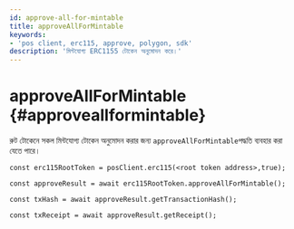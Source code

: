 ```yaml
---
id: approve-all-for-mintable
title: approveAllForMintable
keywords:
- 'pos client, erc115, approve, polygon, sdk'
description: 'মিন্টযোগ্য ERC1155 টোকেন অনুমোদন করে।'
---
```


# approveAllForMintable {#approveallformintable}

রুট টোকেনে সকল মিন্টযোগ্য টোকেন অনুমোদন করার জন্য `approveAllForMintable`পদ্ধতি ব্যবহার করা যেতে পারে।

```
const erc115RootToken = posClient.erc115(<root token address>,true);

const approveResult = await erc115RootToken.approveAllForMintable();

const txHash = await approveResult.getTransactionHash();

const txReceipt = await approveResult.getReceipt();

```
